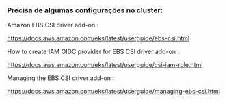 ### Precisa de algumas configurações no cluster:

Amazon EBS CSI driver add-on : 

https://docs.aws.amazon.com/eks/latest/userguide/ebs-csi.html

How to create IAM OIDC provider for EBS CSI driver add-on : 

https://docs.aws.amazon.com/eks/latest/userguide/csi-iam-role.html

Managing the EBS CSI driver add-on : 

https://docs.aws.amazon.com/eks/latest/userguide/managing-ebs-csi.html
